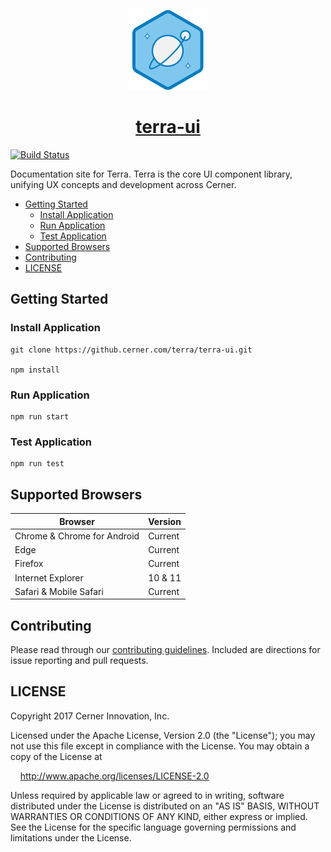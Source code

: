 <!-- Logo -->
<p align="center">
  <img height="128" width="128" src="https://raw.githubusercontent.com/cerner/terra-core/master/terra.png">
</p>

<!-- Name -->
<h1 align="center">
  <a href="http://engineering.cerner.com/terra-ui/#/site/home">terra-ui</a>
</h1>

[![Build Status](https://travis-ci.org/cerner/terra-ui.svg?branch=master)](https://travis-ci.org/cerner/terra-ui)

Documentation site for Terra. Terra is the core UI component library, unifying UX concepts and development across Cerner.

- [Getting Started](#getting-started)
  - [Install Application](#install-application)
  - [Run Application](#run-application)
  - [Test Application](#test-application)
- [Supported Browsers](#supported-browsers)
- [Contributing](#contributing)
- [LICENSE](#license)


## Getting Started

### Install Application
```
git clone https://github.cerner.com/terra/terra-ui.git

npm install
```

### Run Application
```
npm run start
```

### Test Application
```
npm run test
```

## Supported Browsers

| Browser                     | Version |
|-----------------------------|---------|
| Chrome & Chrome for Android | Current |
| Edge                        | Current |
| Firefox                     | Current |
| Internet Explorer           | 10 & 11 |
| Safari & Mobile Safari      | Current |

## Contributing

Please read through our [contributing guidelines](CONTRIBUTING.md). Included are directions for issue reporting and pull requests.

## LICENSE

Copyright 2017 Cerner Innovation, Inc.

Licensed under the Apache License, Version 2.0 (the "License"); you may not use this file except in compliance with the License. You may obtain a copy of the License at

&nbsp;&nbsp;&nbsp;&nbsp;http://www.apache.org/licenses/LICENSE-2.0

Unless required by applicable law or agreed to in writing, software distributed under the License is distributed on an "AS IS" BASIS, WITHOUT WARRANTIES OR CONDITIONS OF ANY KIND, either express or implied. See the License for the specific language governing permissions and limitations under the License.
